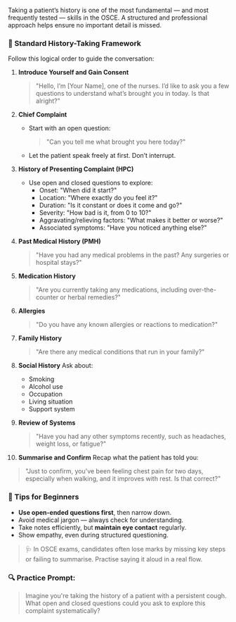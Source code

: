 Taking a patient’s history is one of the most fundamental — and most frequently tested — skills in the OSCE. A structured and professional approach helps ensure no important detail is missed.

### 🧩 Standard History-Taking Framework

Follow this logical order to guide the conversation:

1. **Introduce Yourself and Gain Consent**
   > "Hello, I’m [Your Name], one of the nurses. I’d like to ask you a few questions to understand what’s brought you in today. Is that alright?"

2. **Chief Complaint**
   - Start with an open question:  
     > "Can you tell me what brought you here today?"
   - Let the patient speak freely at first. Don’t interrupt.

3. **History of Presenting Complaint (HPC)**
   - Use open and closed questions to explore:
     - Onset: "When did it start?"
     - Location: "Where exactly do you feel it?"
     - Duration: "Is it constant or does it come and go?"
     - Severity: "How bad is it, from 0 to 10?"
     - Aggravating/relieving factors: "What makes it better or worse?"
     - Associated symptoms: "Have you noticed anything else?"

4. **Past Medical History (PMH)**
   > "Have you had any medical problems in the past? Any surgeries or hospital stays?"

5. **Medication History**
   > "Are you currently taking any medications, including over-the-counter or herbal remedies?"

6. **Allergies**
   > "Do you have any known allergies or reactions to medication?"

7. **Family History**
   > "Are there any medical conditions that run in your family?"

8. **Social History**
   Ask about:
   - Smoking
   - Alcohol use
   - Occupation
   - Living situation
   - Support system

9. **Review of Systems**
   > "Have you had any other symptoms recently, such as headaches, weight loss, or fatigue?"

10. **Summarise and Confirm**
   Recap what the patient has told you:
   > "Just to confirm, you've been feeling chest pain for two days, especially when walking, and it improves with rest. Is that correct?"

### 🧠 Tips for Beginners

- **Use open-ended questions first**, then narrow down.
- Avoid medical jargon — always check for understanding.
- Take notes efficiently, but **maintain eye contact** regularly.
- Show empathy, even during structured questioning.

> 🩺 In OSCE exams, candidates often lose marks by missing key steps or failing to summarise. Practise saying it aloud in a real flow.

### 🔍 Practice Prompt:
> Imagine you're taking the history of a patient with a persistent cough. What open and closed questions could you ask to explore this complaint systematically?

